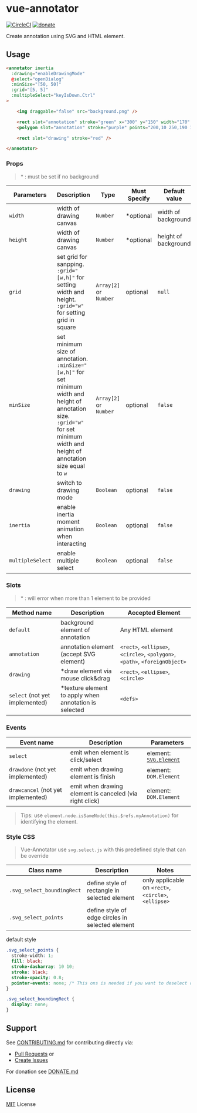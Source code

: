 # vue-annotator
[![CircleCI](https://circleci.com/gh/DrSensor/vue-annotator.svg?style=shield)](https://circleci.com/gh/DrSensor/vue-annotator)
[![donate](https://img.shields.io/badge/$-donate-ff69b4.svg?maxAge=2592000&style=flat-square)](./DONATE.md)

Create annotation using SVG and HTML element.

## Usage
```html
<annotator inertia
  :drawing="enableDrawingMode"
  @select="openDialog"
  :minSize="[50, 50]"
  :grid="[5, 5]"
  :multipleSelect="keyIsDown.Ctrl"
>

    <img draggable="false" src="background.png" />

    <rect slot="annotation" stroke="green" x="300" y="150" width="170" height="100" />
    <polygon slot="annotation" stroke="purple" points="200,10 250,190 160,210" />

    <rect slot="drawing" stroke="red" />

</annotator>
```

### Props
> \* : must be set if no background

| Parameters | Description | Type | Must Specify | Default value |
|---------- |-------- |---------- |---------- |---------- |
| `width` | width of drawing canvas | `Number` | *optional | width of background |
| `height` | width of drawing canvas | `Number` | *optional | height of background |
| `grid` | set grid for sanpping. `:grid="[w,h]"` for setting width and height. `:grid="w"` for setting grid in square | `Array[2]` or `Number` | optional | `null` |
| `minSize` | set minimum size of annotation. `:minSize="[w,h]"` for set minimum width and height of annotation size. `:grid="w"` for set minimum width and height of annotation size equal to `w` | `Array[2]` or `Number` | optional | `false` |
| `drawing` | switch to drawing mode | `Boolean` | optional | `false` |
| `inertia` | enable inertia moment animation when interacting | `Boolean` | optional | `false` |
| `multipleSelect` | enable multiple select | `Boolean` | optional | `false` |


### Slots
> \* : will error when more than 1 element to be provided

| Method name | Description | Accepted Element |
|---------- |-------- |---------- |
| `default` | background element of annotation | Any HTML element |
| `annotation` | annotation element (accept SVG element) | `<rect>`, `<ellipse>`, `<circle>`, `<polygon>`, `<path>`, `<foreignObject>` |
| `drawing` | *draw element via mouse click&drag | `<rect>`, `<ellipse>`, `<circle>` | 
| `select` (not yet implemented) | *texture element to apply when annotation is selected | `<defs>` |

### Events
| Event name | Description | Parameters |
|---------- |-------- |---------- |
| `select` | emit when element is click/select | element: [`SVG.Element`](http://svgjs.com/elements/#elements) |
| `drawdone` (not yet implemented) | emit when drawing element is finish | element: `DOM.Element` |
| `drawcancel` (not yet implemented) | emit when drawing element is canceled (via right click) | element: `DOM.Element` |

> Tips: use `element.node.isSameNode(this.$refs.myAnnotation)` for identifying the element.

### Style CSS
> Vue-Annotator use `svg.select.js` with this predefined style that can be override

| Class name | Description | Notes
|---------- |-------- |--------- |
| `.svg_select_boundingRect` | define style of rectangle in selected element | only applicable on `<rect>`, `<circle>`, `<ellipse>` |
| `.svg_select_points` | define style of edge circles in selected element |

default style
```CSS
.svg_select_points {
  stroke-width: 1;
  fill: black;
  stroke-dasharray: 10 10;
  stroke: black;
  stroke-opacity: 0.8;
  pointer-events: none; /* This ons is needed if you want to deselect or drag the shape*/
}

.svg_select_boundingRect {
  display: none;
}
```

## Support
See [CONTRIBUTING.md](./CONTRIBUTING.md) for contributing directly via:
- [Pull Requests](./CONTRIBUTING.md/#Pull-Request) or
- [Create Issues](./CONTRIBUTING.md/#Create-Issue)

For donation see [DONATE.md](./DONATE.md)

## License
[MIT](./LICENSE) License
